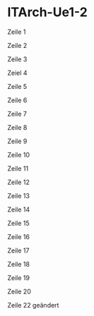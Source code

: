 # ITArch-Ue1-2
Zeile 1

Zeile 2 

Zeile 3

Zeiel 4

Zeile 5

Zeile 6

Zeile 7

Zeile 8

Zeile 9

Zeile 10

Zeile 11

Zeile 12

Zeile 13

Zeile 14

Zeile 15

Zeile 16

Zeile 17

Zeile 18

Zeile 19

Zeile 20

Zeile 22 geändert



